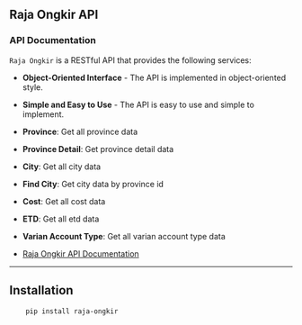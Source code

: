 ## Raja Ongkir API

### API Documentation

`Raja Ongkir` is a RESTful API that provides the following services:

* **Object-Oriented Interface** - The API is implemented in object-oriented style.
* **Simple and Easy to Use** - The API is easy to use and simple to implement.

* **Province**: Get all province data
* **Province Detail**: Get province detail data
* **City**: Get all city data
* **Find City**: Get city data by province id
* **Cost**: Get all cost data
* **ETD**: Get all etd data
* **Varian Account Type**: Get all varian account type data

- [Raja Ongkir API Documentation](https://rajaongkir.com/docs/api)

---

## Installation

```bash
    pip install raja-ongkir
```
